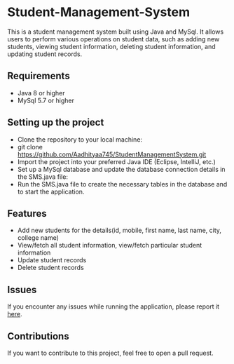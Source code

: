 # Student-Management-System

This is a student management system built using Java and MySql. It allows users to perform various operations on student data, such as adding new students, viewing student information, deleting student information, and updating student records.

## Requirements
- Java 8 or higher
- MySql 5.7 or higher

## Setting up the project
- Clone the repository to your local machine:
- git clone https://github.com/Aadhityaa745/StudentManagementSystem.git
- Import the project into your preferred Java IDE (Eclipse, IntelliJ, etc.)
- Set up a MySql database and update the database connection details in the SMS.java file:
- Run the SMS.java file to create the necessary tables in the database and to start the application.

## Features
- Add new students for the details(id, mobile, first name, last name, city, college name)
- View/fetch all student information, view/fetch particular student information
- Update student records
- Delete student records

## Issues
If you encounter any issues while running the application, please report it [here](https://github.com/Aadhityaa745/Employee-Management-System/issues).

## Contributions
If you want to contribute to this project, feel free to open a pull request.
